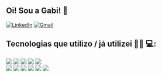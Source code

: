 ## Oi! Sou a Gabi! 🦋


[![LinkedIn](https://img.shields.io/badge/LinkedIn-0077B5?style=for-the-badge&logo=linkedin&logoColor=white)](https://www.linkedin.com/in/gabriela-giolo/) [![Gmail](https://img.shields.io/badge/Gmail-333333?style=for-the-badge&logo=gmail&logoColor=red)](mailto:gabrielagiolo8@gmail.com)

## Tecnologias que utilizo / já utilizei 👩‍💻 💻:

<div style="display: inline block">
        <img align="center" src="https://img.shields.io/badge/Python-3776AB?style=for-the-badge&logo=python&logoColor=white" />
        <img align="center" src="https://img.shields.io/badge/PostgreSQL-316192?style=for-the-badge&logo=postgresql&logoColor=white" />
        <img align="center" src="https://img.shields.io/badge/Databricks-FF3621?style=for-the-badge&logo=Databricks&logoColor=white" />
        <img align="center" src="https://img.shields.io/badge/Django-092E20?style=for-the-badge&logo=django&logoColor=green" />
        <img align="center" src="https://img.shields.io/badge/Spring_Boot-F2F4F9?style=for-the-badge&logo=spring-boot" />
          <br/>
        <img align="center" src="https://img.shields.io/badge/React-20232A?style=for-the-badge&logo=react&logoColor=61DAFB" />
        <img align="center" src="https://img.shields.io/badge/HTML5-E34F26?style=for-the-badge&logo=html5&logoColor=white" />
        <img align="center" src="https://img.shields.io/badge/CSS3-1572B6?style=for-the-badge&logo=css3&logoColor=white)" />
        <img align="center" src="https://img.shields.io/badge/JavaScript-323330?style=for-the-badge&logo=javascript&logoColor=F7DF1E)" />
        <img align="center" src="https://img.shields.io/badge/Java-ED8B00?style=for-the-badge&logo=openjdk&logoColor=white" />
        <img align="center" src="https://img.shields.io/badge/Kotlin-0095D5?&style=for-the-badge&logo=kotlin&logoColor=white" />
</div>
